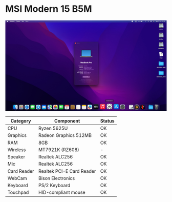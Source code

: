 # MSI Modern 15 B5M 

![text](https://github.com/VOID-SECURITY-PROJECT/Hackintosh_MSI_Modern_15_B5M/blob/main/sysinfo.jpeg)

| Category | Component | Status |
|----------|-----------|--------|
| CPU | Ryzen 5625U | OK |
| Graphics | Radeon Graphics 512MB | OK |
| RAM | 8GB | OK |
| Wireless | MT7921K (RZ608)| - |
| Speaker | Realtek ALC256 | OK |
| Mic | Realtek ALC256 | OK |
| Card Reader | Realtek PCI-E Card Reader | OK |
| WebCam | Bison Electronics | OK |
| Keyboard | PS/2 Keyboard | OK |
| Touchpad | HID-compliant mouse | OK | 
